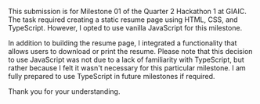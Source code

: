 This submission is for Milestone 01 of the Quarter 2 Hackathon 1 at GIAIC. The task required creating a static resume page using HTML, CSS, and TypeScript. However, I opted to use vanilla JavaScript for this milestone.

In addition to building the resume page, I integrated a functionality that allows users to download or print the resume. Please note that this decision to use JavaScript was not due to a lack of familiarity with TypeScript, but rather because I felt it wasn't necessary for this particular milestone. I am fully prepared to use TypeScript in future milestones if required.

Thank you for your understanding.
